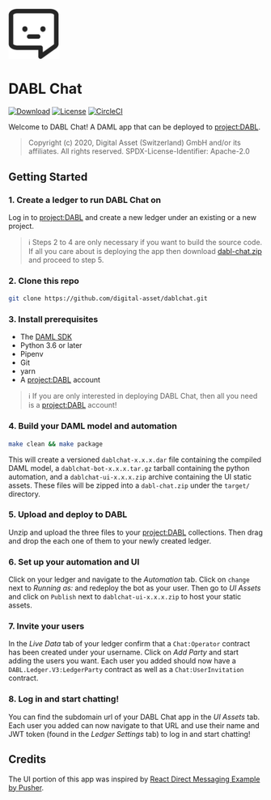 <img src="./src/icons/chatface.svg" width="20%" height="auto">

# DABL Chat
[![Download](https://img.shields.io/github/release/digital-asset/dablchat.svg)](https://github.com/digital-asset/dablchat/releases/latest)
[![License](https://img.shields.io/badge/License-Apache%202.0-blue.svg)](./LICENSE)
[![CircleCI](https://circleci.com/gh/digital-asset/dablchat.svg?style=svg)](https://circleci.com/gh/digital-asset/dablchat)

Welcome to DABL Chat! A DAML app that can be deployed to [project:DABL](https://projectdabl.com/).

> Copyright (c) 2020, Digital Asset (Switzerland) GmbH and/or its affiliates. All rights reserved. SPDX-License-Identifier: Apache-2.0

## Getting Started

### 1. Create a ledger to run DABL Chat on

Log in to [project:DABL](https://projectdabl.com/) and create a new ledger under an existing or a new project.

> ℹ️ Steps 2 to 4 are only necessary if you want to build the source code. If all you care about is deploying the app then download [dabl-chat.zip](https://github.com/digital-asset/dablchat/releases/latest/download/dabl-chat.zip) and proceed to step 5.

### 2. Clone this repo

```bash
git clone https://github.com/digital-asset/dablchat.git
```

### 3. Install prerequisites

- The [DAML SDK](https://docs.daml.com/getting-started/installation.html)
- Python 3.6 or later
- Pipenv
- Git
- yarn
- A [project:DABL](https://projectdabl.com/) account
> ℹ️ If you are only interested in deploying DABL Chat, then all you need is a [project:DABL](https://projectdabl.com/) account!

### 4. Build your DAML model and automation

```bash
make clean && make package
```
This will create a versioned `dablchat-x.x.x.dar` file containing the compiled DAML model, a `dablchat-bot-x.x.x.tar.gz` tarball containing the python automation, and a `dablchat-ui-x.x.x.zip` archive containing the UI static assets. These files will be zipped into a `dabl-chat.zip` under the `target/` directory.

### 5. Upload and deploy to DABL

Unzip and upload the three files to your [project:DABL](https://projectdabl.com/) collections.
Then drag and drop the each one of them to your newly created ledger.

### 6. Set up your automation and UI

Click on your ledger and navigate to the _Automation_ tab. Click on `change` next to _Running as:_ and redeploy the bot as your user. Then go to _UI Assets_ and click on `Publish` next to `dablchat-ui-x.x.x.zip` to host your static assets.

### 7. Invite your users

In the _Live Data_ tab of your ledger confirm that a `Chat:Operator` contract has been created under your username. Click on _Add Party_ and start adding the users you want. Each user you added should now have a `DABL.Ledger.V3:LedgerParty` contract as well as a `Chat:UserInvitation` contract.

### 8. Log in and start chatting!

You can find the subdomain url of your DABL Chat app in the _UI Assets_ tab. Each user you added can now navigate to that URL and use their name and JWT token (found in the _Ledger Settings_ tab) to log in and start chatting!

## Credits
The UI portion of this app was inspired by [React Direct Messaging Example by Pusher](https://pusher.com/tutorials/react-direct-messaging).

